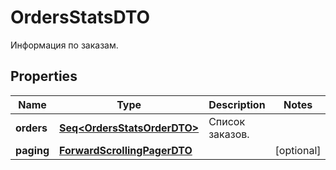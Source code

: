 

# OrdersStatsDTO

Информация по заказам.

## Properties

Name | Type | Description | Notes
------------ | ------------- | ------------- | -------------
**orders** | [**Seq&lt;OrdersStatsOrderDTO&gt;**](OrdersStatsOrderDTO.md) | Список заказов. | 
**paging** | [**ForwardScrollingPagerDTO**](ForwardScrollingPagerDTO.md) |  |  [optional]



